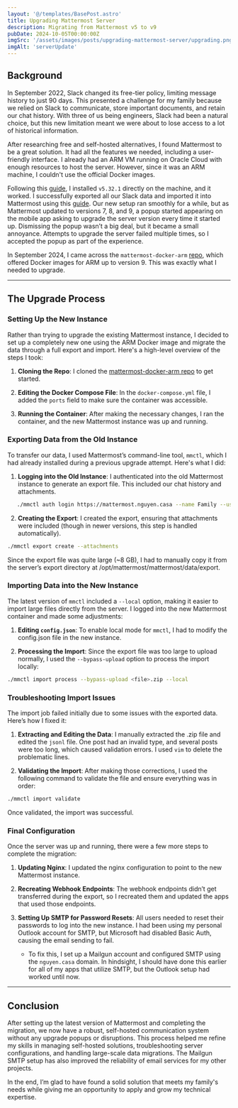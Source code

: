 ```yaml
---
layout: '@/templates/BasePost.astro'
title: Upgrading Mattermost Server
description: Migrating from Mattermost v5 to v9
pubDate: 2024-10-05T00:00:00Z
imgSrc: '/assets/images/posts/upgrading-mattermost-server/upgrading.png'
imgAlt: 'serverUpdate'
---
```


## Background

In September 2022, Slack changed its free-tier policy, limiting message history to just 90 days. This presented a challenge for my family because we relied on Slack to communicate, store important documents, and retain our chat history. With three of us being engineers, Slack had been a natural choice, but this new limitation meant we were about to lose access to a lot of historical information.

After researching free and self-hosted alternatives, I found Mattermost to be a great solution. It had all the features we needed, including a user-friendly interface. I already had an ARM VM running on Oracle Cloud with enough resources to host the server. However, since it was an ARM machine, I couldn't use the official Docker images.

Following this [guide](https://minecraftchest1.wordpress.com/2021/03/15/installing-mattermost-raspberrypi4/), I installed `v5.32.1` directly on the machine, and it worked. I successfully exported all our Slack data and imported it into Mattermost using this [guide](https://docs.mattermost.com/onboard/migrate-from-slack.html). Our new setup ran smoothly for a while, but as Mattermost updated to versions 7, 8, and 9, a popup started appearing on the mobile app asking to upgrade the server version every time it started up. Dismissing the popup wasn’t a big deal, but it became a small annoyance. Attempts to upgrade the server failed multiple times, so I accepted the popup as part of the experience.

In September 2024, I came across the `mattermost-docker-arm` [repo](https://github.com/remiheens/mattermost-docker-arm), which offered Docker images for ARM up to version 9. This was exactly what I needed to upgrade.

---

## The Upgrade Process

### Setting Up the New Instance

Rather than trying to upgrade the existing Mattermost instance, I decided to set up a completely new one using the ARM Docker image and migrate the data through a full export and import. Here's a high-level overview of the steps I took:

1. **Cloning the Repo**: 
   I cloned the [mattermost-docker-arm repo](https://github.com/remiheens/mattermost-docker-arm) to get started.

2. **Editing the Docker Compose File**: 
   In the `docker-compose.yml` file, I added the `ports` field to make sure the container was accessible.

3. **Running the Container**: 
   After making the necessary changes, I ran the container, and the new Mattermost instance was up and running.

### Exporting Data from the Old Instance

To transfer our data, I used Mattermost’s command-line tool, `mmctl`, which I had already installed during a previous upgrade attempt. Here's what I did:

1. **Logging into the Old Instance**: 
   I authenticated into the old Mattermost instance to generate an export file. This included our chat history and attachments.
   
```bash
   ./mmctl auth login https://mattermost.nguyen.casa --name Family --username denny --password-file passwordfile.txt
```

2. **Creating the Export**: I created the export, ensuring that attachments were included (though in newer versions, this step is handled automatically).

```bash
./mmctl export create --attachments
```


Since the export file was quite large (~8 GB), I had to manually copy it from the server’s export directory at /opt/mattermost/mattermost/data/export.

### Importing Data into the New Instance
The latest version of `mmctl` included a `--local` option, making it easier to import large files directly from the server. I logged into the new Mattermost container and made some adjustments:

1. **Editing `config.json`**: To enable local mode for `mmctl`, I had to modify the config.json file in the new instance.

2. **Processing the Import**: Since the export file was too large to upload normally, I used the `--bypass-upload` option to process the import locally:
```bash
./mmctl import process --bypass-upload <file>.zip --local
```

### Troubleshooting Import Issues
The import job failed initially due to some issues with the exported data. Here’s how I fixed it:

1. **Extracting and Editing the Data**: I manually extracted the .zip file and edited the `jsonl` file. One post had an invalid type, and several posts were too long, which caused validation errors. I used `vim` to delete the problematic lines.

2. **Validating the Import**: After making those corrections, I used the following command to validate the file and ensure everything was in order:
```bash
./mmctl import validate
```
Once validated, the import was successful.

### Final Configuration
Once the server was up and running, there were a few more steps to complete the migration:

1. **Updating Nginx**: I updated the nginx configuration to point to the new Mattermost instance.

2. **Recreating Webhook Endpoints**: The webhook endpoints didn’t get transferred during the export, so I recreated them and updated the apps that used those endpoints.

3. **Setting Up SMTP for Password Resets**: All users needed to reset their passwords to log into the new instance. I had been using my personal Outlook account for SMTP, but Microsoft had disabled Basic Auth, causing the email sending to fail.
    -  To fix this, I set up a Mailgun account and configured SMTP using the `nguyen.casa` domain. In hindsight, I should have done this earlier for all of my apps that utilize SMTP, but the Outlook setup had worked until now.

---

## Conclusion
After setting up the latest version of Mattermost and completing the migration, we now have a robust, self-hosted communication system without any upgrade popups or disruptions. This process helped me refine my skills in managing self-hosted solutions, troubleshooting server configurations, and handling large-scale data migrations. The Mailgun SMTP setup has also improved the reliability of email services for my other projects.

In the end, I’m glad to have found a solid solution that meets my family's needs while giving me an opportunity to apply and grow my technical expertise.
